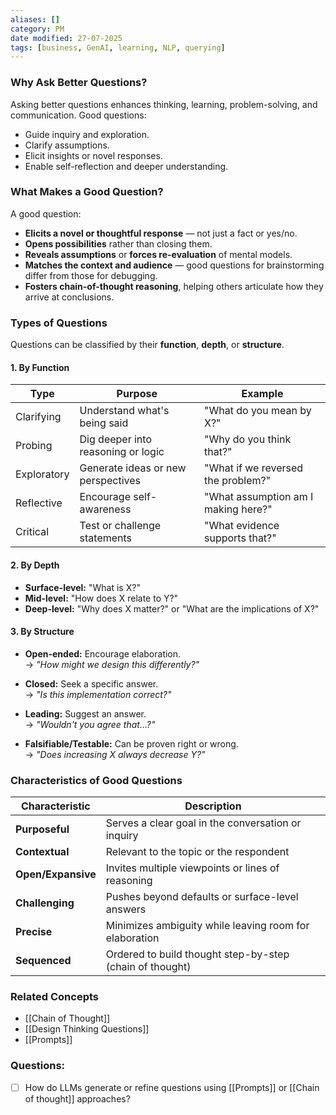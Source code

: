 ```yaml
---
aliases: []
category: PM
date modified: 27-07-2025
tags: [business, GenAI, learning, NLP, querying]
---
```

### Why Ask Better Questions?

Asking better questions enhances thinking, learning, problem-solving, and communication. Good questions:

- Guide inquiry and exploration.
- Clarify assumptions.
- Elicit insights or novel responses.
- Enable self-reflection and deeper understanding.

### What Makes a Good Question?

A good question:
- **Elicits a novel or thoughtful response** — not just a fact or yes/no.
- **Opens possibilities** rather than closing them.
- **Reveals assumptions** or **forces re-evaluation** of mental models.
- **Matches the context and audience** — good questions for brainstorming differ from those for debugging.
- **Fosters chain-of-thought reasoning**, helping others articulate how they arrive at conclusions.
### Types of Questions

Questions can be classified by their **function**, **depth**, or **structure**.

#### 1. By Function

| Type        | Purpose                                   | Example                             |
|-------------|-------------------------------------------|-------------------------------------|
| Clarifying  | Understand what's being said              | "What do you mean by X?"           |
| Probing     | Dig deeper into reasoning or logic        | "Why do you think that?"           |
| Exploratory | Generate ideas or new perspectives        | "What if we reversed the problem?" |
| Reflective  | Encourage self-awareness                  | "What assumption am I making here?"|
| Critical    | Test or challenge statements              | "What evidence supports that?"     |

#### 2. By Depth
- **Surface-level:** "What is X?"
- **Mid-level:** "How does X relate to Y?"
- **Deep-level:** "Why does X matter?" or "What are the implications of X?"

#### 3. By Structure

- **Open-ended:** Encourage elaboration.  
    → _"How might we design this differently?"_
    
- **Closed:** Seek a specific answer.  
    → _"Is this implementation correct?"_
    
- **Leading:** Suggest an answer.  
    → _"Wouldn't you agree that…?"_
    
- **Falsifiable/Testable:** Can be proven right or wrong.  
    → _"Does increasing X always decrease Y?"_
### Characteristics of Good Questions

| Characteristic | Description                                                       |
|----------------|-------------------------------------------------------------------|
| **Purposeful** | Serves a clear goal in the conversation or inquiry                |
| **Contextual** | Relevant to the topic or the respondent                           |
| **Open/Expansive** | Invites multiple viewpoints or lines of reasoning             |
| **Challenging** | Pushes beyond defaults or surface-level answers                  |
| **Precise**    | Minimizes ambiguity while leaving room for elaboration           |
| **Sequenced**  | Ordered to build thought step-by-step (chain of thought)        |

### Related Concepts
- [[Chain of Thought]]
- [[Design Thinking Questions]]
- [[Prompts]]

### Questions:
- [ ] How do LLMs generate or refine questions using [[Prompts]] or [[Chain of thought]] approaches?